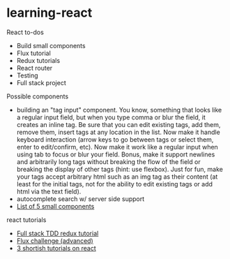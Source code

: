 # learning-react

React to-dos
 - Build small components
 - Flux tutorial
 - Redux tutorials
 - React router
 - Testing
 - Full stack project


Possible components
 - building an "tag input" component. You know, something that looks like a regular input field, but when you type comma or blur the field, it creates an inline tag. Be sure that you can edit existing tags, add them, remove them, insert tags at any location in the list. Now make it handle keyboard interaction (arrow keys to go between tags or select them, enter to edit/confirm, etc). Now make it work like a regular input when using tab to focus or blur your field. Bonus, make it support newlines and arbitrarily long tags without breaking the flow of the field or breaking the display of other tags (hint: use flexbox). Just for fun, make your tags accept arbitrary html such as an img tag as their content (at least for the initial tags, not for the ability to edit existing tags or add html via the text field).
 - autocomplete search w/ server side support
 - [List of 5 small components](http://tutorialzine.com/2014/07/5-practical-examples-for-learning-facebooks-react-framework/)
 
react tutorials
 - [Full stack TDD redux tutorial](http://teropa.info/blog/2015/09/10/full-stack-redux-tutorial.html)
 - [Flux challenge (advanced)](https://github.com/staltz/flux-challenge)
 - [3 shortish tutorials on react](https://medium.com/react-tutorials)
